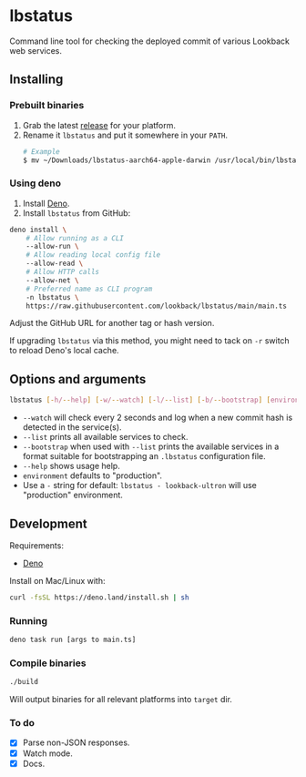 # lbstatus

Command line tool for checking the deployed commit of various Lookback web services.

## Installing

### Prebuilt binaries

1. Grab the latest [release](https://github.com/lookback/lbstatus/releases) for your platform.
2. Rename it `lbstatus` and put it somewhere in your `PATH`.
   ```bash
   # Example
   $ mv ~/Downloads/lbstatus-aarch64-apple-darwin /usr/local/bin/lbstatus
   ```
### Using deno

1. Install [Deno](https://deno.land/#installation).
2. Install `lbstatus` from GitHub:

```bash
deno install \
    # Allow running as a CLI
    --allow-run \
    # Allow reading local config file
    --allow-read \
    # Allow HTTP calls
    --allow-net \
    # Preferred name as CLI program
    -n lbstatus \
    https://raw.githubusercontent.com/lookback/lbstatus/main/main.ts
```

Adjust the GitHub URL for another tag or hash version.

If upgrading `lbstatus` via this method, you might need to tack on `-r` switch to reload Deno's local cache.

## Options and arguments

```bash
lbstatus [-h/--help] [-w/--watch] [-l/--list] [-b/--bootstrap] [environment] [service]
```

* `--watch` will check every 2 seconds and log when a new commit hash is detected in the service(s).
* `--list` prints all available services to check.
* `--bootstrap` when used with `--list` prints the available services in a format suitable for bootstrapping an `.lbstatus` configuration file.
* `--help` shows usage help.
* `environment` defaults to "production".
* Use a `-` string for default: `lbstatus - lookback-ultron` will use "production" environment.

## Development

Requirements:

- [Deno](https://deno.land/#installation)

Install on Mac/Linux with:

```bash
curl -fsSL https://deno.land/install.sh | sh
```

### Running

```bash
deno task run [args to main.ts]
```

### Compile binaries

```bash
./build
```
Will output binaries for all relevant platforms into `target` dir.

### To do

- [x] Parse non-JSON responses.
- [x] Watch mode.
- [x] Docs.
